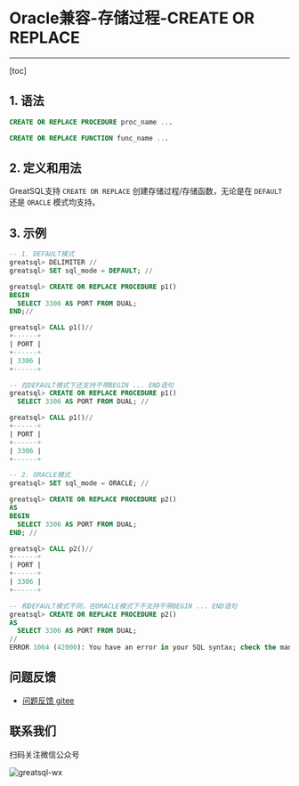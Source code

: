 # Oracle兼容-存储过程-CREATE OR REPLACE
---
[toc]

## 1. 语法

```sql
CREATE OR REPLACE PROCEDURE proc_name ...

CREATE OR REPLACE FUNCTION func_name ...
```

## 2. 定义和用法

GreatSQL支持 `CREATE OR REPLACE` 创建存储过程/存储函数，无论是在 `DEFAULT` 还是 `ORACLE` 模式均支持。

## 3. 示例

```sql
-- 1. DEFAULT模式
greatsql> DELIMITER //
greatsql> SET sql_mode = DEFAULT; //

greatsql> CREATE OR REPLACE PROCEDURE p1()
BEGIN
  SELECT 3306 AS PORT FROM DUAL;
END;//

greatsql> CALL p1()//
+------+
| PORT |
+------+
| 3306 |
+------+

-- 在DEFAULT模式下还支持不带BEGIN ... END语句
greatsql> CREATE OR REPLACE PROCEDURE p1()
  SELECT 3306 AS PORT FROM DUAL; //

greatsql> CALL p1()//
+------+
| PORT |
+------+
| 3306 |
+------+

-- 2. ORACLE模式
greatsql> SET sql_mode = ORACLE; //

greatsql> CREATE OR REPLACE PROCEDURE p2()
AS
BEGIN
  SELECT 3306 AS PORT FROM DUAL;
END; //

greatsql> CALL p2()//
+------+
| PORT |
+------+
| 3306 |
+------+

-- 和DEFAULT模式不同，在ORACLE模式下不支持不带BEGIN ... END语句
greatsql> CREATE OR REPLACE PROCEDURE p2()
AS
  SELECT 3306 AS PORT FROM DUAL;
//
ERROR 1064 (42000): You have an error in your SQL syntax; check the manual that corresponds to your MySQL server version for the right syntax to use near 'SELECT 3306 AS PORT FROM DUAL' at line 3
```



**问题反馈**
---
- [问题反馈 gitee](https://gitee.com/GreatSQL/GreatSQL-Manual/issues)


**联系我们**
---

扫码关注微信公众号

![greatsql-wx](../greatsql-wx.jpg)

